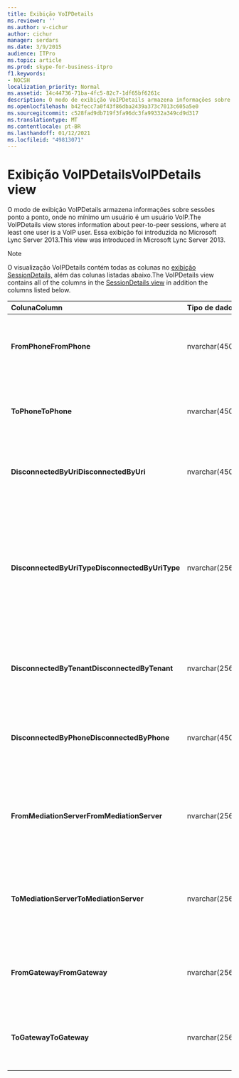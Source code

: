 ```yaml
---
title: Exibição VoIPDetails
ms.reviewer: ''
ms.author: v-cichur
author: cichur
manager: serdars
ms.date: 3/9/2015
audience: ITPro
ms.topic: article
ms.prod: skype-for-business-itpro
f1.keywords:
- NOCSH
localization_priority: Normal
ms.assetid: 14c44736-71ba-4fc5-82c7-1df65bf6261c
description: O modo de exibição VoIPDetails armazena informações sobre sessões ponto a ponto, onde no mínimo um usuário é um usuário VoIP. Essa exibição foi introduzida no Microsoft Lync Server 2013.
ms.openlocfilehash: b42fecc7a0f43f86dba2439a373c7013c605a5e0
ms.sourcegitcommit: c528fad9db719f3fa96dc3fa99332a349cd9d317
ms.translationtype: MT
ms.contentlocale: pt-BR
ms.lasthandoff: 01/12/2021
ms.locfileid: "49813071"
---
```

# <a name="voipdetails-view"></a><span data-ttu-id="080a3-104">Exibição VoIPDetails</span><span class="sxs-lookup"><span data-stu-id="080a3-104">VoIPDetails view</span></span>
 
<span data-ttu-id="080a3-105">O modo de exibição VoIPDetails armazena informações sobre sessões ponto a ponto, onde no mínimo um usuário é um usuário VoIP.</span><span class="sxs-lookup"><span data-stu-id="080a3-105">The VoIPDetails view stores information about peer-to-peer sessions, where at least one user is a VoIP user.</span></span> <span data-ttu-id="080a3-106">Essa exibição foi introduzida no Microsoft Lync Server 2013.</span><span class="sxs-lookup"><span data-stu-id="080a3-106">This view was introduced in Microsoft Lync Server 2013.</span></span>
  
> [!NOTE]
> <span data-ttu-id="080a3-107">O visualização VoIPDetails contém todas as colunas no [exibição SessionDetails,](sessiondetails-0.md) além das colunas listadas abaixo.</span><span class="sxs-lookup"><span data-stu-id="080a3-107">The VoIPDetails view contains all of the columns in the [SessionDetails view](sessiondetails-0.md) in addition the columns listed below.</span></span>
  
|<span data-ttu-id="080a3-108">**Coluna**</span><span class="sxs-lookup"><span data-stu-id="080a3-108">**Column**</span></span>|<span data-ttu-id="080a3-109">**Tipo de dados**</span><span class="sxs-lookup"><span data-stu-id="080a3-109">**Data Type**</span></span>|<span data-ttu-id="080a3-110">**Detalhes**</span><span class="sxs-lookup"><span data-stu-id="080a3-110">**Details**</span></span>|
|:-----|:-----|:-----|
|<span data-ttu-id="080a3-111">**FromPhone**</span><span class="sxs-lookup"><span data-stu-id="080a3-111">**FromPhone**</span></span> <br/> |<span data-ttu-id="080a3-112">nvarchar(450)</span><span class="sxs-lookup"><span data-stu-id="080a3-112">nvarchar(450)</span></span>  <br/> |<span data-ttu-id="080a3-113">URI do telefone do usuário que iniciou a sessão.</span><span class="sxs-lookup"><span data-stu-id="080a3-113">Phone URI of the user who started the session.</span></span>  <br/> |
|<span data-ttu-id="080a3-114">**ToPhone**</span><span class="sxs-lookup"><span data-stu-id="080a3-114">**ToPhone**</span></span> <br/> |<span data-ttu-id="080a3-115">nvarchar(450)</span><span class="sxs-lookup"><span data-stu-id="080a3-115">nvarchar(450)</span></span>  <br/> |<span data-ttu-id="080a3-116">URI do telefone do usuário que entrou na sessão.</span><span class="sxs-lookup"><span data-stu-id="080a3-116">Phone URI of the user who joined the session.</span></span>  <br/> |
|<span data-ttu-id="080a3-117">**DisconnectedByUri**</span><span class="sxs-lookup"><span data-stu-id="080a3-117">**DisconnectedByUri**</span></span> <br/> |<span data-ttu-id="080a3-118">nvarchar(450)</span><span class="sxs-lookup"><span data-stu-id="080a3-118">nvarchar(450)</span></span>  <br/> |<span data-ttu-id="080a3-119">URI do usuário que desconectou da sessão.</span><span class="sxs-lookup"><span data-stu-id="080a3-119">URI of the user who disconnected the session.</span></span>  <br/> |
|<span data-ttu-id="080a3-120">**DisconnectedByUriType**</span><span class="sxs-lookup"><span data-stu-id="080a3-120">**DisconnectedByUriType**</span></span> <br/> |<span data-ttu-id="080a3-121">nvarchar(256)</span><span class="sxs-lookup"><span data-stu-id="080a3-121">nvarchar(256)</span></span>  <br/> |<span data-ttu-id="080a3-122">Tipo da URI do usuário que desconectou da sessão.</span><span class="sxs-lookup"><span data-stu-id="080a3-122">Type of URI of the user who disconnected the session.</span></span> <span data-ttu-id="080a3-123">Consulte a [tabela UriTypes para](uritypes.md) obter mais informações.</span><span class="sxs-lookup"><span data-stu-id="080a3-123">See the [UriTypes table](uritypes.md) for more information.</span></span> <br/> |
|<span data-ttu-id="080a3-124">**DisconnectedByTenant**</span><span class="sxs-lookup"><span data-stu-id="080a3-124">**DisconnectedByTenant**</span></span> <br/> |<span data-ttu-id="080a3-125">nvarchar(256)</span><span class="sxs-lookup"><span data-stu-id="080a3-125">nvarchar(256)</span></span>  <br/> |<span data-ttu-id="080a3-126">Locatário do usuário que desconectou da sessão.</span><span class="sxs-lookup"><span data-stu-id="080a3-126">Tenant of the user who disconnected the session.</span></span>  <br/> |
|<span data-ttu-id="080a3-127">**DisconnectedByPhone**</span><span class="sxs-lookup"><span data-stu-id="080a3-127">**DisconnectedByPhone**</span></span> <br/> |<span data-ttu-id="080a3-128">nvarchar(450)</span><span class="sxs-lookup"><span data-stu-id="080a3-128">nvarchar(450)</span></span>  <br/> |<span data-ttu-id="080a3-129">URI do telefone do usuário que desconectou da sessão.</span><span class="sxs-lookup"><span data-stu-id="080a3-129">Phone URI of the user who disconnected the session.</span></span>  <br/> |
|<span data-ttu-id="080a3-130">**FromMediationServer**</span><span class="sxs-lookup"><span data-stu-id="080a3-130">**FromMediationServer**</span></span> <br/> |<span data-ttu-id="080a3-131">nvarchar(256)</span><span class="sxs-lookup"><span data-stu-id="080a3-131">nvarchar(256)</span></span>  <br/> |<span data-ttu-id="080a3-132">Servidor de Mediação usado pelo usuário que iniciou a sessão.</span><span class="sxs-lookup"><span data-stu-id="080a3-132">Mediation Server used by the user who started the session.</span></span>  <br/> |
|<span data-ttu-id="080a3-133">**ToMediationServer**</span><span class="sxs-lookup"><span data-stu-id="080a3-133">**ToMediationServer**</span></span> <br/> |<span data-ttu-id="080a3-134">nvarchar(256)</span><span class="sxs-lookup"><span data-stu-id="080a3-134">nvarchar(256)</span></span>  <br/> |<span data-ttu-id="080a3-135">Servidor de Mediação usado pelo usuário que entrou na sessão.</span><span class="sxs-lookup"><span data-stu-id="080a3-135">Mediation Server used by the user who joined the session.</span></span>  <br/> |
|<span data-ttu-id="080a3-136">**FromGateway**</span><span class="sxs-lookup"><span data-stu-id="080a3-136">**FromGateway**</span></span> <br/> |<span data-ttu-id="080a3-137">nvarchar(256)</span><span class="sxs-lookup"><span data-stu-id="080a3-137">nvarchar(256)</span></span>  <br/> |<span data-ttu-id="080a3-138">Gateway usado pelo usuário que iniciou a sessão.</span><span class="sxs-lookup"><span data-stu-id="080a3-138">Gateway used by the user who started the session.</span></span>  <br/> |
|<span data-ttu-id="080a3-139">**ToGateway**</span><span class="sxs-lookup"><span data-stu-id="080a3-139">**ToGateway**</span></span> <br/> |<span data-ttu-id="080a3-140">nvarchar(256)</span><span class="sxs-lookup"><span data-stu-id="080a3-140">nvarchar(256)</span></span>  <br/> |<span data-ttu-id="080a3-141">Gateway usado pelo usuário que entrou na sessão.</span><span class="sxs-lookup"><span data-stu-id="080a3-141">Gateway used by the user who joined the session.</span></span>  <br/> |
   

